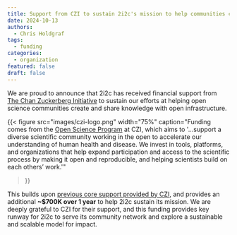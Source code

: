 ```yaml
---
title: Support from CZI to sustain 2i2c's mission to help communities create and share knowledge with open infrastructure
date: 2024-10-13
authors:
  - Chris Holdgraf
tags:
  - funding
categories:
  - organization
featured: false
draft: false
---
```


We are proud to announce that 2i2c has received financial support from [The Chan Zuckerberg Initiative](https://chanzuckerberg.com/) to sustain our efforts at helping open science communities create and share knowledge with open infrastructure.

{{< figure
  src="images/czi-logo.png"
  width="75%"
  caption="Funding comes from the [Open Science Program](https://chanzuckerberg.com/science/programs-resources/open-science/) at CZI, which aims to '...support a diverse scientific community working in the open to accelerate our understanding of human health and disease. We invest in tools, platforms, and organizations that help expand participation and access to the scientific process by making it open and reproducible, and helping scientists build on each others’ work.'"
>}}

This builds upon [previous core support provided by CZI](../../2021/czi-core-support/), and provides an additional **~$700K over 1 year** to help 2i2c sustain its mission. We are deeply grateful to CZI for their support, and this funding provides key runway for 2i2c to serve its community network and explore a sustainable and scalable model for impact.
